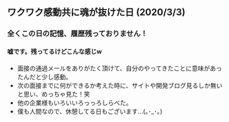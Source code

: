 ## ワクワク感動共に魂が抜けた日 (2020/3/3)

### 全くこの日の記憶、履歴残っておりません！
#### 嘘です。残ってるけどこんな感じw
- 面接の通過メールをありがたく頂けて、自分のやってきたことに意味があったんだと少し感動。
- 次の面接までに何ができるか考えた時に、サイトや開発ブログ見るしか無いと思い、めっちゃ見た！笑
- 他の企業様もいろいいろっっろしらべた。
- 僕も人間なので、休憩してる日もございます...(｡･_･｡)